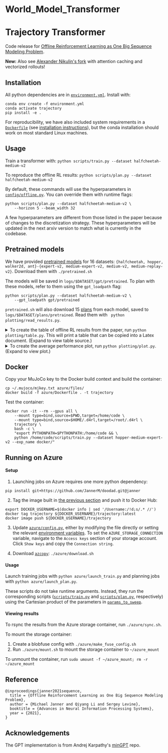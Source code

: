 # World_Model_Transformer

# Trajectory Transformer

Code release for [Offline Reinforcement Learning as One Big Sequence Modeling Problem](https://arxiv.org/abs/2106.02039).

**New:** Also see [Alexander Nikulin's fork](https://github.com/Howuhh/faster-trajectory-transformer) with attention caching and vectorized rollouts!

## Installation

All python dependencies are in [`environment.yml`](environment.yml). Install with:

```
conda env create -f environment.yml
conda activate trajectory
pip install -e .
```

For reproducibility, we have also included system requirements in a [`Dockerfile`](azure/Dockerfile) (see [installation instructions](#Docker)), but the conda installation should work on most standard Linux machines.

## Usage

Train a transformer with: `python scripts/train.py --dataset halfcheetah-medium-v2`

To reproduce the offline RL results: `python scripts/plan.py --dataset halfcheetah-medium-v2`

By default, these commands will use the hyperparameters in [`config/offline.py`](config/offline.py). You can override them with runtime flags:
```
python scripts/plan.py --dataset halfcheetah-medium-v2 \
	--horizon 5 --beam_width 32
```

A few hyperparameters are different from those listed in the paper because of changes to the discretization strategy. These hyperparameters will be updated in the next arxiv version to match what is currently in the codebase.

## Pretrained models

We have provided [pretrained models](https://www.dropbox.com/sh/r09lkdoj66kx43w/AACbXjMhcI6YNsn1qU4LParja?dl=0) for 16 datasets: `{halfcheetah, hopper, walker2d, ant}-{expert-v2, medium-expert-v2, medium-v2, medium-replay-v2}`. Download them with `./pretrained.sh`

The models will be saved in `logs/$DATASET/gpt/pretrained`. To plan with these models, refer to them using the `gpt_loadpath` flag:
```
python scripts/plan.py --dataset halfcheetah-medium-v2 \
	--gpt_loadpath gpt/pretrained
```

`pretrained.sh` will also download 15 [plans](https://www.dropbox.com/sh/po0nul2u6qk8r2i/AABPDrOEJplQ8JT13DASdOWWa?dl=0) from each model, saved to `logs/$DATASET/plans/pretrained`. Read them with `
python plotting/read_results.py`.

<details>
<summary>To create the table of offline RL results from the paper, run <code>python plotting/table.py</code>. This will print a table that can be copied into a Latex document. (Expand to view table source.)</summary>

```
\begin{table*}[h]
\centering
\small
\begin{tabular}{llrrrrrr}
\toprule
\multicolumn{1}{c}{\bf Dataset} & \multicolumn{1}{c}{\bf Environment} & \multicolumn{1}{c}{\bf BC} & \multicolumn{1}{c}{\bf MBOP} & \multicolumn{1}{c}{\bf BRAC} & \multicolumn{1}{c}{\bf CQL} & \multicolumn{1}{c}{\bf DT} & \multicolumn{1}{c}{\bf TT (Ours)} \\
\midrule
Medium-Expert & HalfCheetah & $59.9$ & $105.9$ & $41.9$ & $91.6$ & $86.8$ & $95.0$ \scriptsize{\raisebox{1pt}{$\pm 0.2$}} \\
Medium-Expert & Hopper & $79.6$ & $55.1$ & $0.9$ & $105.4$ & $107.6$ & $110.0$ \scriptsize{\raisebox{1pt}{$\pm 2.7$}} \\
Medium-Expert & Walker2d & $36.6$ & $70.2$ & $81.6$ & $108.8$ & $108.1$ & $101.9$ \scriptsize{\raisebox{1pt}{$\pm 6.8$}} \\
Medium-Expert & Ant & $-$ & $-$ & $-$ & $-$ & $-$ & $116.1$ \scriptsize{\raisebox{1pt}{$\pm 9.0$}} \\
\midrule
Medium & HalfCheetah & $43.1$ & $44.6$ & $46.3$ & $44.0$ & $42.6$ & $46.9$ \scriptsize{\raisebox{1pt}{$\pm 0.4$}} \\
Medium & Hopper & $63.9$ & $48.8$ & $31.3$ & $58.5$ & $67.6$ & $61.1$ \scriptsize{\raisebox{1pt}{$\pm 3.6$}} \\
Medium & Walker2d & $77.3$ & $41.0$ & $81.1$ & $72.5$ & $74.0$ & $79.0$ \scriptsize{\raisebox{1pt}{$\pm 2.8$}} \\
Medium & Ant & $-$ & $-$ & $-$ & $-$ & $-$ & $83.1$ \scriptsize{\raisebox{1pt}{$\pm 7.3$}} \\
\midrule
Medium-Replay & HalfCheetah & $4.3$ & $42.3$ & $47.7$ & $45.5$ & $36.6$ & $41.9$ \scriptsize{\raisebox{1pt}{$\pm 2.5$}} \\
Medium-Replay & Hopper & $27.6$ & $12.4$ & $0.6$ & $95.0$ & $82.7$ & $91.5$ \scriptsize{\raisebox{1pt}{$\pm 3.6$}} \\
Medium-Replay & Walker2d & $36.9$ & $9.7$ & $0.9$ & $77.2$ & $66.6$ & $82.6$ \scriptsize{\raisebox{1pt}{$\pm 6.9$}} \\
Medium-Replay & Ant & $-$ & $-$ & $-$ & $-$ & $-$ & $77.0$ \scriptsize{\raisebox{1pt}{$\pm 6.8$}} \\
\midrule
\multicolumn{2}{c}{\bf Average (without Ant)} & 47.7 & 47.8 & 36.9 & 77.6 & 74.7 & 78.9 \hspace{.6cm} \\
\multicolumn{2}{c}{\bf Average (all settings)} & $-$ & $-$ & $-$ & $-$ & $-$ & 82.2 \hspace{.6cm} \\
\bottomrule
\end{tabular}
\label{table:d4rl}
\end{table*}
```

![](https://github.com/anonymized-transformer/anonymized-transformer.github.io/blob/master/plots/table.png)
</details>

<details>
<summary>
To create the average performance plot, run <code>python plotting/plot.py</code>.
<!-- The plot will be saved to <a href="plotting/bar.png"><code>plotting/bar.png</code></a>. -->
(Expand to view plot.)</summary>
<br>

![](plotting/bar.png)
</details>

## Docker

Copy your MuJoCo key to the Docker build context and build the container:
```
cp ~/.mujoco/mjkey.txt azure/files/
docker build -f azure/Dockerfile . -t trajectory
```

Test the container:
```
docker run -it --rm --gpus all \
	--mount type=bind,source=$PWD,target=/home/code \
	--mount type=bind,source=$HOME/.d4rl,target=/root/.d4rl \
	trajectory \
	bash -c \
	"export PYTHONPATH=$PYTHONPATH:/home/code && \
	python /home/code/scripts/train.py --dataset hopper-medium-expert-v2 --exp_name docker/"
```

## Running on Azure

#### Setup

1. Launching jobs on Azure requires one more python dependency:
```
pip install git+https://github.com/JannerM/doodad.git@janner
```

2. Tag the image built in [the previous section](#Docker) and push it to Docker Hub:
```
export DOCKER_USERNAME=$(docker info | sed '/Username:/!d;s/.* //')
docker tag trajectory ${DOCKER_USERNAME}/trajectory:latest
docker image push ${DOCKER_USERNAME}/trajectory
```

3. Update [`azure/config.py`](azure/config.py), either by modifying the file directly or setting the relevant [environment variables](azure/config.py#L47-L52). To set the `AZURE_STORAGE_CONNECTION` variable, navigate to the `Access keys` section of your storage account. Click `Show keys` and copy the `Connection string`.

4. Download [`azcopy`](https://docs.microsoft.com/en-us/azure/storage/common/storage-use-azcopy-v10): `./azure/download.sh`

#### Usage

Launch training jobs with `python azure/launch_train.py` and planning jobs with `python azure/launch_plan.py`.

These scripts do not take runtime arguments. Instead, they run the corresponding scripts ([`scripts/train.py`](scripts/train.py) and [`scripts/plan.py`](scripts/plan.py), respectively) using the Cartesian product of the parameters in [`params_to_sweep`](azure/launch_train.py#L36-L38).

#### Viewing results

To rsync the results from the Azure storage container, run `./azure/sync.sh`.

To mount the storage container:
1. Create a blobfuse config with `./azure/make_fuse_config.sh`
2. Run `./azure/mount.sh` to mount the storage container to `~/azure_mount`

To unmount the container, run `sudo umount -f ~/azure_mount; rm -r ~/azure_mount`

## Reference
```
@inproceedings{janner2021sequence,
  title = {Offline Reinforcement Learning as One Big Sequence Modeling Problem},
  author = {Michael Janner and Qiyang Li and Sergey Levine},
  booktitle = {Advances in Neural Information Processing Systems},
  year = {2021},
}
```

## Acknowledgements

The GPT implementation is from Andrej Karpathy's [minGPT](https://github.com/karpathy/minGPT) repo.
